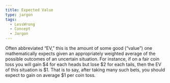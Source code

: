 ```yaml
---
title: Expected Value
type: jargon
tags:
  - LessWrong
  - Concept
  - Jargon
---
```




Often abbreviated “EV,” this is the amount of some good (“value”) one mathematically expects given an appropriately weighted average of the possible outcomes of an uncertain situation. For instance, if on a fair coin toss you will gain $4 for each heads but lose $2 for each tails, then the EV of this situation is $1. That is to say, after taking many such bets, you should expect to gain on average $1 per coin toss.  
 